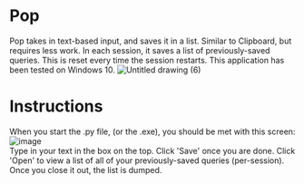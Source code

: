 # Pop
Pop takes in text-based input, and saves it in a list. Similar to Clipboard, but requires less work. In each session, it saves a list of previously-saved queries. This is reset every time the session restarts. This application has been tested on Windows 10.
![Untitled drawing (6)](https://user-images.githubusercontent.com/122167559/227272643-34798c2c-f99b-4edb-8c2b-d8085e508af1.png)
# Instructions
When you start the .py file, (or the .exe), you should be met with this screen:\
![image](https://user-images.githubusercontent.com/122167559/227273350-ac2e6828-850a-434f-82f5-bd7f0927624b.png)\
Type in your text in the box on the top. Click 'Save' once you are done. Click 'Open' to view a list of all of your previously-saved queries (per-session). Once you close it out, the list is dumped.
